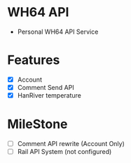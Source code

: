 # WH64 API
- Personal WH64 API Service

# Features
- [X] Account
- [X] Comment Send API
- [X] HanRiver temperature

# MileStone
- [ ] Comment API rewrite (Account Only)
- [ ] Rail API System (not configured)
